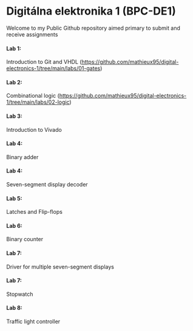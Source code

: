 # Digitálna elektronika 1 (BPC-DE1)

Welcome to my Public Github repository aimed primary to submit and receive assignments 

#### Lab 1: 
Introduction to Git and VHDL (https://github.com/mathieux95/digital-electronics-1/tree/main/labs/01-gates)
#### Lab 2: 
Combinational logic (https://github.com/mathieux95/digital-electronics-1/tree/main/labs/02-logic)
#### Lab 3: 
Introduction to Vivado
#### Lab 4: 
Binary adder
#### Lab 4: 
Seven-segment display decoder
#### Lab 5: 
Latches and Flip-flops
#### Lab 6: 
Binary counter
#### Lab 7: 
Driver for multiple seven-segment displays
#### Lab 7: 
Stopwatch
#### Lab 8: 
Traffic light controller

